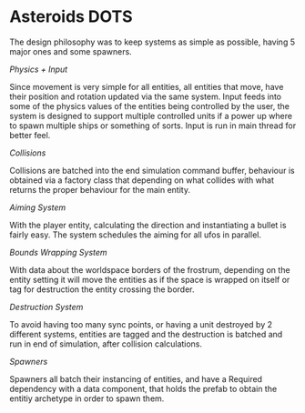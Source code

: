 # Asteroids DOTS

The design philosophy was to keep systems as simple as possible, having 5 major ones and some spawners.

*Physics + Input*

Since movement is very simple for all entities, all entities that move, have their position and rotation updated via the same system.
Input feeds into some of the physics values of the entities being controlled by the user, the system is designed to support multiple controlled units if a power up where to spawn multiple ships or something of sorts.
Input is run in main thread for better feel.

*Collisions*

Collisions are batched into the end simulation command buffer, behaviour is obtained via a factory class that depending on what collides with what returns the proper behaviour for the main entity.

*Aiming System*

With the player entity, calculating the direction and instantiating a bullet is fairly easy. The system schedules the aiming for all ufos in parallel.

*Bounds Wrapping System*

With data about the worldspace borders of the frostrum, depending on the entity setting it will move the entities as if the space is wrapped on itself or tag for destruction the entity crossing the border.

*Destruction System*

To avoid having too many sync points, or having a unit destroyed by 2 different systems, entities are tagged and the destruction is batched and run in end of simulation, after collision calculations.

*Spawners*

Spawners all batch their instancing of entities, and have a Required dependency with a data component, that holds the prefab to obtain the entitiy archetype in order to spawn them.
